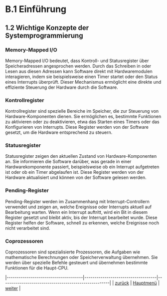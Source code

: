 # B.1 Einführung
## 1.2 Wichtige Konzepte der Systemprogrammierung

### Memory-Mapped I/O
Memory-Mapped I/O bedeutet, dass Kontroll- und Statusregister über Speicheradressen angesprochen werden. Durch das Schreiben in oder Lesen aus diesen Adressen kann Software direkt mit Hardwaremodulen interagieren, indem sie beispielsweise einen Timer startet oder den Status eines Interrupts überprüft. Dieser Mechanismus ermöglicht eine direkte und effiziente Steuerung der Hardware durch die Software.

### Kontrollregister
Kontrollregister sind spezielle Bereiche im Speicher, die zur Steuerung von Hardware-Komponenten dienen. Sie ermöglichen es, bestimmte Funktionen zu aktivieren oder zu deaktivieren, etwa das Starten eines Timers oder das Konfigurieren von Interrupts. Diese Register werden von der Software gesetzt, um die Hardware entsprechend zu steuern.

### Statusregister 
Statusregister zeigen den aktuellen Zustand von Hardware-Komponenten an. Sie informieren die Software darüber, was gerade in einer Hardwarekomponente passiert, beispielsweise ob ein Interrupt aufgetreten ist oder ob ein Timer abgelaufen ist. Diese Register werden von der Hardware aktualisiert und können von der Software gelesen werden.

### Pending-Register
Pending-Register werden im Zusammenhang mit Interrupt-Controllern verwendet und zeigen an, welche Ereignisse oder Interrupts aktuell auf Bearbeitung warten. Wenn ein Interrupt auftritt, wird ein Bit in diesem Register gesetzt und bleibt aktiv, bis der Interrupt bearbeitet wurde. Diese Register helfen der Software, schnell zu erkennen, welche Ereignisse noch nicht verarbeitet sind.

### Coprozessoren
Coprozessoren sind spezialisierte Prozessoren, die Aufgaben wie mathematische Berechnungen oder Speicherverwaltung übernehmen. Sie werden über spezielle Befehle gesteuert und übernehmen bestimmte Funktionen für die Haupt-CPU.

|--------------------------------------|------------------------------------|------------------------------------------------------|
|   [zurück](../Advanced/advanced.md)  |   [Hauptmenü](../ueberblick.md)    |   [weiter](../assemblerlinker/wasistasmlinker.md)    |
